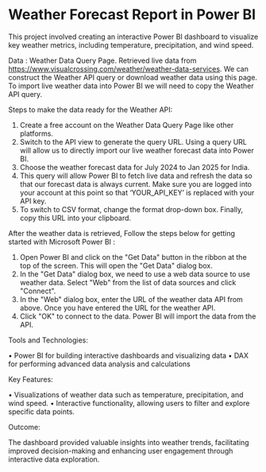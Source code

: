 # Weather Forecast Report in Power BI
This project involved creating an interactive Power BI dashboard to visualize key weather metrics, 
including temperature, precipitation, and wind speed.

Data :
 Weather Data Query Page. 
 Retrieved live data from https://www.visualcrossing.com/weather/weather-data-services.
 We can construct the Weather API query or download weather data using this page. To import live weather data into Power BI we will need to copy the Weather API query.

Steps to make the data ready for the Weather API:
1. Create a free account on the Weather Data Query Page like other platforms.
2. Switch to the API view to generate the query URL. Using a query URL will allow us to directly import our live weather forecast data into Power BI.
3. Choose the weather forecast data for July 2024 to Jan 2025 for India.
4. This query will allow Power BI to fetch live data and refresh the data so that our forecast data is always current. Make sure you are logged into your account at this point so that ‘YOUR_API_KEY’ is replaced with your API key.
5. To switch to CSV format, change the format drop-down box. Finally, copy this URL into your clipboard.

After the weather data is retrieved, Follow the steps below for getting started with Microsoft Power BI :
1. Open Power BI and click on the "Get Data" button in the ribbon at the top of the screen. This will open the "Get Data" dialog box.
2. In the "Get Data" dialog box, we need to use a web data source to use weather data. Select "Web" from the list of data sources and click "Connect".
3. In the "Web" dialog box, enter the URL of the weather data API from above. Once you have entered the URL for the weather API.
4. Click "OK" to connect to the data. Power BI will import the data from the API.

Tools and Technologies:

• Power BI for building interactive dashboards and visualizing data
• DAX for performing advanced data analysis and calculations

Key Features:

• Visualizations of weather data such as temperature, precipitation, and wind speed.
• Interactive functionality, allowing users to filter and explore specific data points.

Outcome:

The dashboard provided valuable insights into weather trends, facilitating improved decision-making and 
enhancing user engagement through interactive data exploration.
